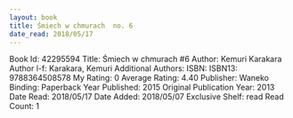 ```yaml
---
layout: book
title: Śmiech w chmurach  no. 6
date_read: 2018/05/17
---
```


Book Id: 42295594
Title: Śmiech w chmurach #6
Author: Kemuri Karakara
Author l-f: Karakara, Kemuri
Additional Authors: 
ISBN: 
ISBN13: 9788364508578
My Rating: 0
Average Rating: 4.40
Publisher: Waneko
Binding: Paperback
Year Published: 2015
Original Publication Year: 2013
Date Read: 2018/05/17
Date Added: 2018/05/07
Exclusive Shelf: read
Read Count: 1

